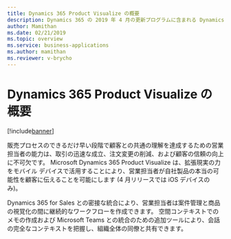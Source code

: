 ```yaml
---
title: Dynamics 365 Product Visualize の概要
description: Dynamics 365 の 2019 年 4 月の更新プログラムに含まれる Dynamics 365 Product Visualize の概要です
author: Mamithan
ms.date: 02/21/2019
ms.topic: overview
ms.service: business-applications
ms.author: mamithan
ms.reviewer: v-brycho
---
```

# <a name="overview-of-dynamics-365-product-visualize"></a>Dynamics 365 Product Visualize の概要

[!include[banner](../../../includes/banner.md)]

販売プロセスのできるだけ早い段階で顧客との共通の理解を達成するための営業担当者の能力は、取引の迅速な成立、注文変更の削減、および顧客の信頼の向上に不可欠です。 Microsoft Dynamics 365 Product Visualize は、拡張現実の力をモバイル デバイスで活用することにより、営業担当者が自社製品の本当の可能性を顧客に伝えることを可能にします (4 月リリースでは iOS デバイスのみ)。

Dynamics 365 for Sales との密接な統合により、営業担当者は案件管理と商品の視覚化の間に継続的なワークフローを作成できます。 空間コンテキストでのメモの作成および Microsoft Teams との統合のための追加ツールにより、会話の完全なコンテキストを把握し、組織全体の同僚と共有できます。  


